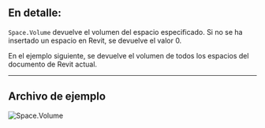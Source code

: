 ## En detalle:
`Space.Volume` devuelve el volumen del espacio especificado. Si no se ha insertado un espacio en Revit, se devuelve el valor 0.

En el ejemplo siguiente, se devuelve el volumen de todos los espacios del documento de Revit actual.
___
## Archivo de ejemplo

![Space.Volume](./Revit.Elements.Space.Volume_img.jpg)
